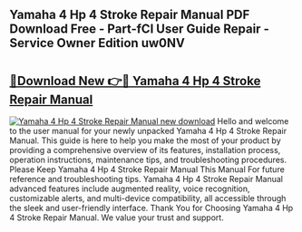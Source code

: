 ## Yamaha 4 Hp 4 Stroke Repair Manual PDF Download Free - Part-fCl User Guide Repair - Service Owner Edition uw0NV

# <h2><a href="http://bc76977.oget.top/?id=Yamaha+4+Hp+4+Stroke+Repair+Manual">🔗Download New 👉🔴 Yamaha 4 Hp 4 Stroke Repair Manual</a></h2>

[![Yamaha 4 Hp 4 Stroke Repair Manual new download](https://i.imgur.com/5g1atiW.png)](http://bc76977.oget.top/?id=Yamaha+4+Hp+4+Stroke+Repair+Manual)
Hello and welcome to the user manual for your newly unpacked Yamaha 4 Hp 4 Stroke Repair Manual. This guide is here to help you make the most of your product by providing a comprehensive overview of its features, installation process, operation instructions, maintenance tips, and troubleshooting procedures. Please Keep Yamaha 4 Hp 4 Stroke Repair Manual This Manual For future reference and troubleshooting tips. Yamaha 4 Hp 4 Stroke Repair Manual advanced features include augmented reality, voice recognition, customizable alerts, and multi-device compatibility, all accessible through the sleek and user-friendly interface. Thank You for Choosing Yamaha 4 Hp 4 Stroke Repair Manual. We value your trust and support.
